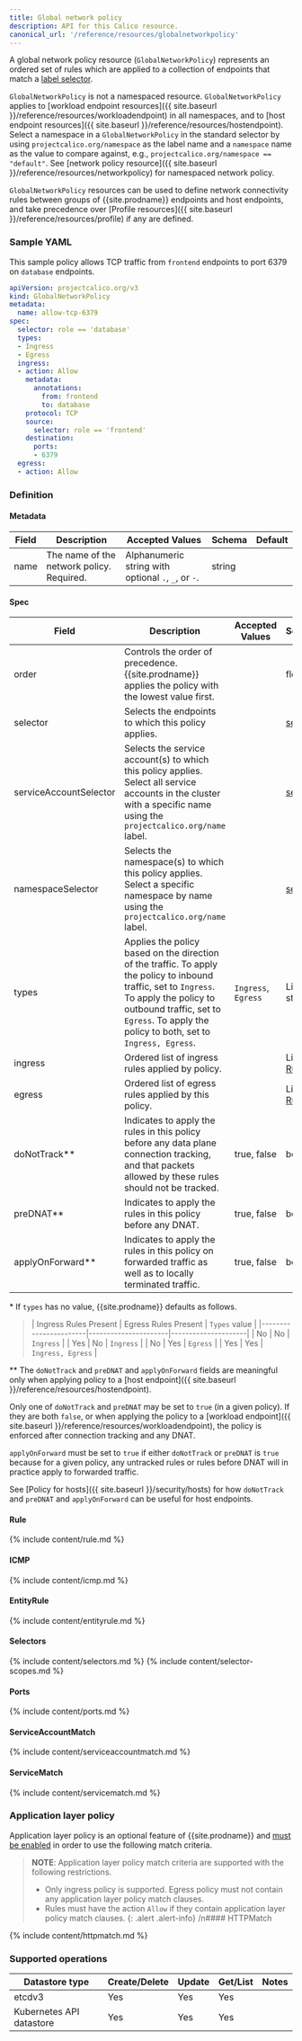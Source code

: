 ```yaml
---
title: Global network policy
description: API for this Calico resource.
canonical_url: '/reference/resources/globalnetworkpolicy'
---
```


A global network policy resource (`GlobalNetworkPolicy`) represents an ordered set of rules which are applied
to a collection of endpoints that match a [label selector](#selectors).

`GlobalNetworkPolicy` is not a namespaced resource. `GlobalNetworkPolicy` applies to [workload endpoint resources]({{ site.baseurl }}/reference/resources/workloadendpoint) in all namespaces, and to [host endpoint resources]({{ site.baseurl }}/reference/resources/hostendpoint).
Select a namespace in a `GlobalNetworkPolicy` in the standard selector by using
`projectcalico.org/namespace` as the label name and a `namespace` name as the
value to compare against, e.g., `projectcalico.org/namespace == "default"`.
See [network policy resource]({{ site.baseurl }}/reference/resources/networkpolicy) for namespaced network policy.

`GlobalNetworkPolicy` resources can be used to define network connectivity rules between groups of {{site.prodname}} endpoints and host endpoints, and
take precedence over [Profile resources]({{ site.baseurl }}/reference/resources/profile) if any are defined.

### Sample YAML

This sample policy allows TCP traffic from `frontend` endpoints to port 6379 on
`database` endpoints.

```yaml
apiVersion: projectcalico.org/v3
kind: GlobalNetworkPolicy
metadata:
  name: allow-tcp-6379
spec:
  selector: role == 'database'
  types:
  - Ingress
  - Egress
  ingress:
  - action: Allow
    metadata:
      annotations:
        from: frontend
        to: database
    protocol: TCP
    source:
      selector: role == 'frontend'
    destination:
      ports:
      - 6379
  egress:
  - action: Allow
```

### Definition

#### Metadata

| Field | Description                               | Accepted Values                                     | Schema | Default |
|-------|-------------------------------------------|-----------------------------------------------------|--------|---------|
| name  | The name of the network policy. Required. | Alphanumeric string with optional `.`, `_`, or `-`. | string |         |

#### Spec

| Field                  | Description                                                                                                                                                                                                                          | Accepted Values     | Schema                | Default                                       |
|------------------------|--------------------------------------------------------------------------------------------------------------------------------------------------------------------------------------------------------------------------------------|---------------------|-----------------------|-----------------------------------------------|
| order                  | Controls the order of precedence. {{site.prodname}} applies the policy with the lowest value first.                                                                                                                                  |                     | float                 |                                               |
| selector               | Selects the endpoints to which this policy applies.                                                                                                                                                                                  |                     | [selector](#selectors) | all()                                         |
| serviceAccountSelector | Selects the service account(s) to which this policy applies. Select all service accounts in the cluster with a specific name using the `projectcalico.org/name` label.                                                               |                     | [selector](#selectors) | all()                                         |
| namespaceSelector      | Selects the namespace(s) to which this policy applies. Select a specific namespace by name using the `projectcalico.org/name` label.                                                                                                 |                     | [selector](#selectors) | all()                                         |
| types                  | Applies the policy based on the direction of the traffic. To apply the policy to inbound traffic, set to `Ingress`. To apply the policy to outbound traffic, set to `Egress`. To apply the policy to both, set to `Ingress, Egress`. | `Ingress`, `Egress` | List of strings       | Depends on presence of ingress/egress rules\* |
| ingress                | Ordered list of ingress rules applied by policy.                                                                                                                                                                                     |                     | List of [Rule](#rule) |                                               |
| egress                 | Ordered list of egress rules applied by this policy.                                                                                                                                                                                 |                     | List of [Rule](#rule) |                                               |
| doNotTrack\*\*         | Indicates to apply the rules in this policy before any data plane connection tracking, and that packets allowed by these rules should not be tracked.                                                                                | true, false         | boolean               | false                                         |
| preDNAT\*\*            | Indicates to apply the rules in this policy before any DNAT.                                                                                                                                                                         | true, false         | boolean               | false                                         |
| applyOnForward\*\*     | Indicates to apply the rules in this policy on forwarded traffic as well as to locally terminated traffic.                                                                                                                           | true, false         | boolean               | false                                         |

\* If `types` has no value, {{site.prodname}} defaults as follows.

>| Ingress Rules Present | Egress Rules Present | `Types` value       |
 |-----------------------|----------------------|---------------------|
 | No                    | No                   | `Ingress`           |
 | Yes                   | No                   | `Ingress`           |
 | No                    | Yes                  | `Egress`            |
 | Yes                   | Yes                  | `Ingress, Egress`   |

\*\* The `doNotTrack` and `preDNAT` and `applyOnForward` fields are meaningful
only when applying policy to a [host endpoint]({{ site.baseurl }}/reference/resources/hostendpoint).

Only one of `doNotTrack` and `preDNAT` may be set to `true` (in a given policy). If they are both `false`, or when applying the policy to a
[workload endpoint]({{ site.baseurl }}/reference/resources/workloadendpoint),
the policy is enforced after connection tracking and any DNAT.

`applyOnForward` must be set to `true` if either `doNotTrack` or `preDNAT` is
`true` because for a given policy, any untracked rules or rules before DNAT will
 in practice apply to forwarded traffic.

See [Policy for hosts]({{ site.baseurl }}/security/hosts)
for how `doNotTrack` and `preDNAT` and `applyOnForward` can be useful for host endpoints.

#### Rule

{% include content/rule.md %}

#### ICMP

{% include content/icmp.md %}

#### EntityRule

{% include content/entityrule.md %}

#### Selectors

{% include content/selectors.md %}
{% include content/selector-scopes.md %}

#### Ports

{% include content/ports.md %}

#### ServiceAccountMatch

{% include content/serviceaccountmatch.md %}

#### ServiceMatch 

{% include content/servicematch.md %}

### Application layer policy

Application layer policy is an optional feature of {{site.prodname}} and
[must be enabled]({{site.baseurl}}/security/app-layer-policy)
in order to use the following match criteria.

> **NOTE**: Application layer policy match criteria are supported with the following restrictions.
>  * Only ingress policy is supported. Egress policy must not contain any application layer policy match clauses.
>  * Rules must have the action `Allow` if they contain application layer policy match clauses.
{: .alert .alert-info}
/n#### HTTPMatch

{% include content/httpmatch.md %}

### Supported operations

| Datastore type           | Create/Delete | Update | Get/List | Notes
|--------------------------|---------------|--------|----------|------
| etcdv3                   | Yes           | Yes    | Yes      |
| Kubernetes API datastore | Yes           | Yes    | Yes      |
